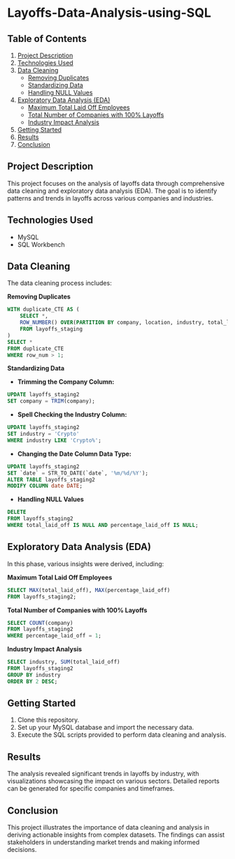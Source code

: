 # Layoffs-Data-Analysis-using-SQL

## Table of Contents
1. [Project Description](#project-description)
2. [Technologies Used](#technologies-used)
3. [Data Cleaning](#data-cleaning)
   - [Removing Duplicates](#removing-duplicates)
   - [Standardizing Data](#standardizing-data)
   - [Handling NULL Values](#handling-null-values)
4. [Exploratory Data Analysis (EDA)](#exploratory-data-analysis-eda)
   - [Maximum Total Laid Off Employees](#maximum-total-laid-off-employees)
   - [Total Number of Companies with 100% Layoffs](#total-number-of-companies-with-100-layoffs)
   - [Industry Impact Analysis](#industry-impact-analysis)
5. [Getting Started](#getting-started)
6. [Results](#results)
7. [Conclusion](#conclusion)
   
## Project Description
This project focuses on the analysis of layoffs data through comprehensive data cleaning and exploratory data analysis (EDA). The goal is to identify patterns and trends in layoffs across various companies and industries.

## Technologies Used
- MySQL
- SQL Workbench

## Data Cleaning
The data cleaning process includes:

**Removing Duplicates**
```sql
WITH duplicate_CTE AS (
    SELECT *,
    ROW_NUMBER() OVER(PARTITION BY company, location, industry, total_laid_off, percentage_laid_off, `date`, stage, country, funds_raised_millions) as row_num
    FROM layoffs_staging
)
SELECT *
FROM duplicate_CTE
WHERE row_num > 1;
```

**Standardizing Data**
- **Trimming the Company Column:**
```sql
UPDATE layoffs_staging2
SET company = TRIM(company);
```

- **Spell Checking the Industry Column:**
```sql
UPDATE layoffs_staging2
SET industry = 'Crypto' 
WHERE industry LIKE 'Crypto%';
```
- **Changing the Date Column Data Type:**
```sql
UPDATE layoffs_staging2
SET `date` = STR_TO_DATE(`date`, '%m/%d/%Y');
ALTER TABLE layoffs_staging2
MODIFY COLUMN date DATE;
```
- **Handling NULL Values**
```sql
DELETE 
FROM layoffs_staging2
WHERE total_laid_off IS NULL AND percentage_laid_off IS NULL;
```
## Exploratory Data Analysis (EDA)
In this phase, various insights were derived, including:

**Maximum Total Laid Off Employees**
```sql
SELECT MAX(total_laid_off), MAX(percentage_laid_off)
FROM layoffs_staging2; 
```
**Total Number of Companies with 100% Layoffs**
```sql
SELECT COUNT(company)
FROM layoffs_staging2
WHERE percentage_laid_off = 1;
```
**Industry Impact Analysis**
```sql
SELECT industry, SUM(total_laid_off)
FROM layoffs_staging2
GROUP BY industry
ORDER BY 2 DESC; 
```
## Getting Started
1. Clone this repository.
2. Set up your MySQL database and import the necessary data.
3. Execute the SQL scripts provided to perform data cleaning and analysis.

## Results
The analysis revealed significant trends in layoffs by industry, with visualizations showcasing the impact on various sectors. Detailed reports can be generated for specific companies and timeframes.

## Conclusion
This project illustrates the importance of data cleaning and analysis in deriving actionable insights from complex datasets. The findings can assist stakeholders in understanding market trends and making informed decisions.












